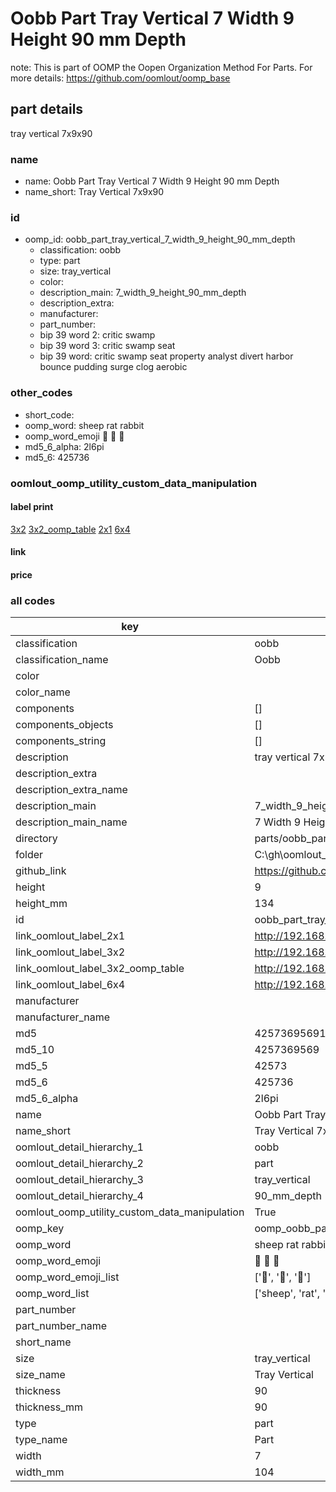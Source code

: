 # Oobb Part Tray Vertical 7 Width 9 Height 90 mm Depth  

note: This is part of OOMP the Oopen Organization Method For Parts. For more details: https://github.com/oomlout/oomp_base

##  part details
  



tray vertical 7x9x90



### name
* name: Oobb Part Tray Vertical 7 Width 9 Height 90 mm Depth
* name_short: Tray Vertical 7x9x90 
### id
* oomp_id: oobb_part_tray_vertical_7_width_9_height_90_mm_depth
  * classification: oobb
  * type: part
  * size: tray_vertical
  * color: 
  * description_main: 7_width_9_height_90_mm_depth
  * description_extra: 
  * manufacturer: 
  * part_number: 
  * bip 39 word 2: critic swamp
  * bip 39 word 3: critic swamp seat
  * bip 39 word: critic swamp seat property analyst divert harbor bounce pudding surge clog aerobic

### other_codes
* short_code: 
* oomp_word: sheep rat rabbit
* oomp_word_emoji :sheep: :rat: :rabbit:
* md5_6_alpha: 2l6pi
* md5_6: 425736






### oomlout_oomp_utility_custom_data_manipulation
#### label print
[3x2](http://192.168.1.245:1112/?label=oomp%202l6pi)
[3x2_oomp_table](http://192.168.1.108:1112/?label=oomp%202l6pi)
[2x1](http://192.168.1.242:1112/?label=oomp%202l6pi)
[6x4](http://192.168.1.55:1112/?label=oomp%202l6pi)    

#### link

                              

#### price







### all codes 
| key | value |  
| --- | --- |  
| classification | oobb |  
| classification_name | Oobb |  
| color |  |  
| color_name |  |  
| components | [] |  
| components_objects | [] |  
| components_string | [] |  
| description | tray vertical 7x9x90 |  
| description_extra |  |  
| description_extra_name |  |  
| description_main | 7_width_9_height_90_mm_depth |  
| description_main_name | 7 Width 9 Height 90 mm Depth |  
| directory | parts/oobb_part_tray_vertical_7_width_9_height_90_mm_depth |  
| folder | C:\gh\oomlout_oobb_version_4_generated_parts\parts\oobb_part_tray_vertical_7_width_9_height_90_mm_depth |  
| github_link | https://github.com/oomlout/oomlout_oomp_part_src/tree/main/parts/oobb_part_tray_vertical_7_width_9_height_90_mm_depth |  
| height | 9 |  
| height_mm | 134 |  
| id | oobb_part_tray_vertical_7_width_9_height_90_mm_depth |  
| link_oomlout_label_2x1 | http://192.168.1.242:1112/?label=oomp%202l6pi |  
| link_oomlout_label_3x2 | http://192.168.1.245:1112/?label=oomp%202l6pi |  
| link_oomlout_label_3x2_oomp_table | http://192.168.1.108:1112/?label=oomp%202l6pi |  
| link_oomlout_label_6x4 | http://192.168.1.55:1112/?label=oomp%202l6pi |  
| manufacturer |  |  
| manufacturer_name |  |  
| md5 | 42573695691a6d20ff042ac784b6c99e |  
| md5_10 | 4257369569 |  
| md5_5 | 42573 |  
| md5_6 | 425736 |  
| md5_6_alpha | 2l6pi |  
| name | Oobb Part Tray Vertical 7 Width 9 Height 90 mm Depth |  
| name_short | Tray Vertical 7x9x90  |  
| oomlout_detail_hierarchy_1 | oobb |  
| oomlout_detail_hierarchy_2 | part |  
| oomlout_detail_hierarchy_3 | tray_vertical |  
| oomlout_detail_hierarchy_4 | 90_mm_depth |  
| oomlout_oomp_utility_custom_data_manipulation | True |  
| oomp_key | oomp_oobb_part_tray_vertical_7_width_9_height_90_mm_depth |  
| oomp_word | sheep rat rabbit |  
| oomp_word_emoji | :sheep: :rat: :rabbit: |  
| oomp_word_emoji_list | [':sheep:', ':rat:', ':rabbit:'] |  
| oomp_word_list | ['sheep', 'rat', 'rabbit'] |  
| part_number |  |  
| part_number_name |  |  
| short_name |  |  
| size | tray_vertical |  
| size_name | Tray Vertical |  
| thickness | 90 |  
| thickness_mm | 90 |  
| type | part |  
| type_name | Part |  
| width | 7 |  
| width_mm | 104 |  

